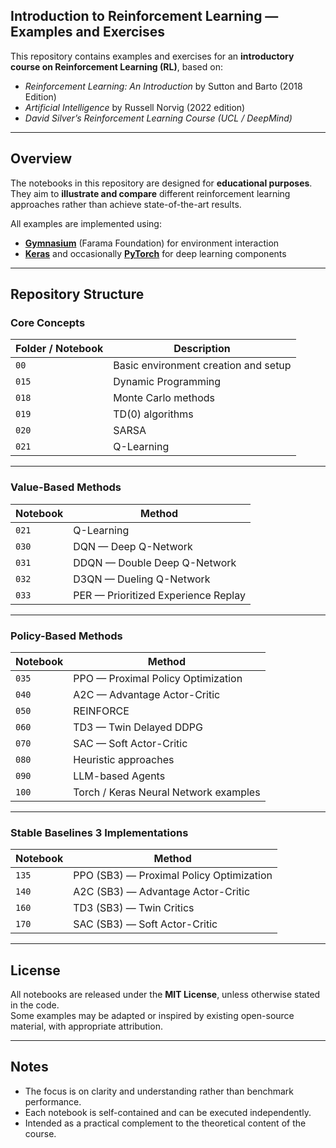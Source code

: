 ## Introduction to Reinforcement Learning — Examples and Exercises

This repository contains examples and exercises for an **introductory course on Reinforcement Learning (RL)**, based on:

- *Reinforcement Learning: An Introduction* by Sutton and Barto (2018 Edition)
- *Artificial Intelligence* by Russell Norvig (2022 edition)
- *David Silver’s Reinforcement Learning Course (UCL / DeepMind)*

---

## Overview

The notebooks in this repository are designed for **educational purposes**.  
They aim to **illustrate and compare** different reinforcement learning approaches rather than achieve state-of-the-art results.

All examples are implemented using:

- **[Gymnasium](https://gymnasium.farama.org/)** (Farama Foundation) for environment interaction  
- **[Keras](https://keras.io/)** and occasionally **[PyTorch](https://pytorch.org/)** for deep learning components

---

## Repository Structure

### Core Concepts

| Folder / Notebook | Description |
|-------------------|-------------|
| `00`  | Basic environment creation and setup |
| `015` | Dynamic Programming |
| `018` | Monte Carlo methods |
| `019` | TD(0) algorithms |
| `020` | SARSA |
| `021` | Q-Learning |

---

### Value-Based Methods

| Notebook | Method |
|-----------|---------|
| `021` | Q-Learning |
| `030` | DQN — Deep Q-Network |
| `031` | DDQN — Double Deep Q-Network |
| `032` | D3QN — Dueling Q-Network |
| `033` | PER — Prioritized Experience Replay |

---

### Policy-Based Methods

| Notebook | Method |
|-----------|---------|
| `035` | PPO — Proximal Policy Optimization |
| `040` | A2C — Advantage Actor-Critic |
| `050` | REINFORCE |
| `060` | TD3 — Twin Delayed DDPG |
| `070` | SAC — Soft Actor-Critic |
| `080` | Heuristic approaches |
| `090` | LLM-based Agents |
| `100` | Torch / Keras Neural Network examples |

---

### Stable Baselines 3 Implementations

| Notebook | Method |
|-----------|---------|
| `135` | PPO (SB3) — Proximal Policy Optimization |
| `140` | A2C (SB3) — Advantage Actor-Critic |
| `160` | TD3 (SB3) — Twin Critics |
| `170` | SAC (SB3) — Soft Actor-Critic |

---

## License

All notebooks are released under the **MIT License**, unless otherwise stated in the code.  
Some examples may be adapted or inspired by existing open-source material, with appropriate attribution.

---

## Notes

- The focus is on clarity and understanding rather than benchmark performance.  
- Each notebook is self-contained and can be executed independently.  
- Intended as a practical complement to the theoretical content of the course.

